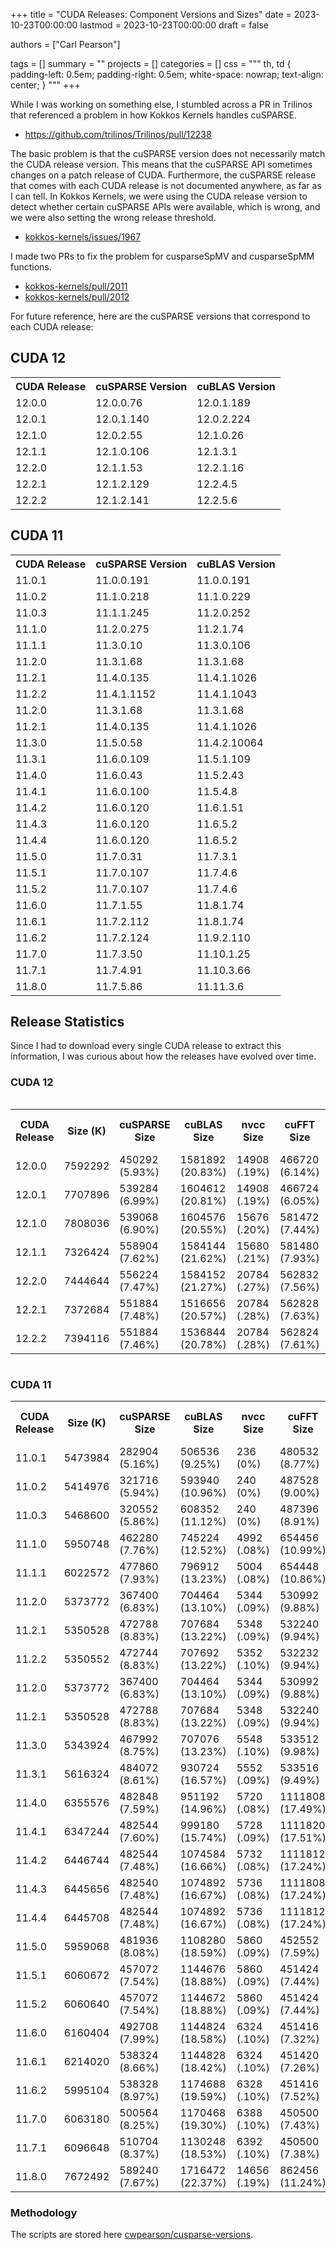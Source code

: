 +++
title = "CUDA Releases: Component Versions and Sizes"
date = 2023-10-23T00:00:00
lastmod = 2023-10-23T00:00:00
draft = false

authors = ["Carl Pearson"]

tags = []
summary = ""
projects = []
categories = []
css = """
th, td {
  padding-left: 0.5em;
  padding-right: 0.5em;
  white-space: nowrap;
  text-align: center;
}
"""
+++

While I was working on something else, I stumbled across a PR in Trilinos that referenced a problem in how Kokkos Kernels handles cuSPARSE.

* https://github.com/trilinos/Trilinos/pull/12238

The basic problem is that the cuSPARSE version does not necessarily match the CUDA release version.
This means that the cuSPARSE API sometimes changes on a patch release of CUDA.
Furthermore, the cuSPARSE release that comes with each CUDA release is not documented anywhere, as far as I can tell.
In Kokkos Kernels, we were using the CUDA release version to detect whether certain cuSPARSE APIs were available, which is wrong, and we were also setting the wrong release threshold.

* [kokkos-kernels/issues/1967](https://github.com/kokkos/kokkos-kernels/issues/1967)

I made two PRs to fix the problem for cusparseSpMV and cusparseSpMM functions.

* [kokkos-kernels/pull/2011](https://github.com/kokkos/kokkos-kernels/pull/2011)
* [kokkos-kernels/pull/2012](https://github.com/kokkos/kokkos-kernels/pull/2012)

For future reference, here are the cuSPARSE versions that correspond to each CUDA release:

## CUDA 12
<table>
<tr><th> CUDA Release </th><th> cuSPARSE Version </th><th> cuBLAS Version </th></tr>
<tr><td> 12.0.0 </td><td> 12.0.0.76 </td><td> 12.0.1.189 </td></tr>
<tr><td> 12.0.1 </td><td> 12.0.1.140 </td><td> 12.0.2.224 </td></tr>
<tr><td> 12.1.0 </td><td> 12.0.2.55 </td><td> 12.1.0.26 </td></tr>
<tr><td> 12.1.1 </td><td> 12.1.0.106 </td><td> 12.1.3.1 </td></tr>
<tr><td> 12.2.0 </td><td> 12.1.1.53 </td><td> 12.2.1.16 </td></tr>
<tr><td> 12.2.1 </td><td> 12.1.2.129 </td><td> 12.2.4.5 </td></tr>
<tr><td> 12.2.2 </td><td> 12.1.2.141 </td><td> 12.2.5.6 </td></tr>
</table>

## CUDA 11

<table>
<tr><th> CUDA Release </th><th> cuSPARSE Version </th><th> cuBLAS Version </th></tr>
<tr><td> 11.0.1 </td><td> 11.0.0.191 </td><td> 11.0.0.191 </td></tr>
<tr><td> 11.0.2 </td><td> 11.1.0.218 </td><td> 11.1.0.229 </td></tr>
<tr><td> 11.0.3 </td><td> 11.1.1.245 </td><td> 11.2.0.252 </td></tr>
<tr><td> 11.1.0 </td><td> 11.2.0.275 </td><td> 11.2.1.74 </td></tr>
<tr><td> 11.1.1 </td><td> 11.3.0.10 </td><td> 11.3.0.106 </td></tr>
<tr><td> 11.2.0 </td><td> 11.3.1.68 </td><td> 11.3.1.68 </td></tr>
<tr><td> 11.2.1 </td><td> 11.4.0.135 </td><td> 11.4.1.1026 </td></tr>
<tr><td> 11.2.2 </td><td> 11.4.1.1152 </td><td> 11.4.1.1043 </td></tr>
<tr><td> 11.2.0 </td><td> 11.3.1.68 </td><td> 11.3.1.68 </td></tr>
<tr><td> 11.2.1 </td><td> 11.4.0.135 </td><td> 11.4.1.1026 </td></tr>
<tr><td> 11.3.0 </td><td> 11.5.0.58 </td><td> 11.4.2.10064 </td></tr>
<tr><td> 11.3.1 </td><td> 11.6.0.109 </td><td> 11.5.1.109 </td></tr>
<tr><td> 11.4.0 </td><td> 11.6.0.43 </td><td> 11.5.2.43 </td></tr>
<tr><td> 11.4.1 </td><td> 11.6.0.100 </td><td> 11.5.4.8 </td></tr>
<tr><td> 11.4.2 </td><td> 11.6.0.120 </td><td> 11.6.1.51 </td></tr>
<tr><td> 11.4.3 </td><td> 11.6.0.120 </td><td> 11.6.5.2 </td></tr>
<tr><td> 11.4.4 </td><td> 11.6.0.120 </td><td> 11.6.5.2 </td></tr>
<tr><td> 11.5.0 </td><td> 11.7.0.31 </td><td> 11.7.3.1 </td></tr>
<tr><td> 11.5.1 </td><td> 11.7.0.107 </td><td> 11.7.4.6 </td></tr>
<tr><td> 11.5.2 </td><td> 11.7.0.107 </td><td> 11.7.4.6 </td></tr>
<tr><td> 11.6.0 </td><td> 11.7.1.55 </td><td> 11.8.1.74 </td></tr>
<tr><td> 11.6.1 </td><td> 11.7.2.112 </td><td> 11.8.1.74 </td></tr>
<tr><td> 11.6.2 </td><td> 11.7.2.124 </td><td> 11.9.2.110 </td></tr>
<tr><td> 11.7.0 </td><td> 11.7.3.50 </td><td> 11.10.1.25 </td></tr>
<tr><td> 11.7.1 </td><td> 11.7.4.91 </td><td> 11.10.3.66 </td></tr>
<tr><td> 11.8.0 </td><td> 11.7.5.86 </td><td> 11.11.3.6 </td></tr>
</table>

## Release Statistics

Since I had to download every single CUDA release to extract this information, I was curious about how the releases have evolved over time.

### CUDA 12

<div style="overflow-x: scroll;">
<table>
<tr><th> CUDA Release </th><th> Size (K) </th><th> cuSPARSE Size</th><th> cuBLAS Size</th><th> nvcc Size</th><th> cuFFT Size</th><th> cuRAND Size</th><th> cuSOLVER Size</th><th> npp Size</th><th> Nsight Compute</th><th> Nsight Systems</th><th> cuPTI Size</th><th> CUDA GDB Size</th><th> cudart Size</th><th> nvrtc Size </th></tr>
<tr><td> 12.0.0 </td><td> 7592292 </td><td> 450292 (5.93&#37) </td><td> 1581892 (20.83&#37) </td><td> 14908 (.19&#37) </td><td> 466720 (6.14&#37) </td><td> 191028 (2.51&#37) </td><td> 819448 (10.79&#37) </td><td> 485744 (6.39&#37) </td><td> 1407224 (18.53&#37) </td><td> 706692 (9.30&#37) </td><td> 107396 (1.41&#37) </td><td> 79376 (1.04&#37) </td><td> 6972 (.09&#37) </td><td> 140208 (1.84&#37) </td></tr>
<tr><td> 12.0.1 </td><td> 7707896 </td><td> 539284 (6.99&#37) </td><td> 1604612 (20.81&#37) </td><td> 14908 (.19&#37) </td><td> 466724 (6.05&#37) </td><td> 191052 (2.47&#37) </td><td> 819588 (10.63&#37) </td><td> 485944 (6.30&#37) </td><td> 1408376 (18.27&#37) </td><td> 706692 (9.16&#37) </td><td> 107428 (1.39&#37) </td><td> 79408 (1.03&#37) </td><td> 6972 (.09&#37) </td><td> 140252 (1.81&#37) </td></tr>
<tr><td> 12.1.0 </td><td> 7808036 </td><td> 539068 (6.90&#37) </td><td> 1604576 (20.55&#37) </td><td> 15676 (.20&#37) </td><td> 581472 (7.44&#37) </td><td> 191048 (2.44&#37) </td><td> 819520 (10.49&#37) </td><td> 485972 (6.22&#37) </td><td> 1430580 (18.32&#37) </td><td> 727972 (9.32&#37) </td><td> 110340 (1.41&#37) </td><td> 79384 (1.01&#37) </td><td> 7064 (.09&#37) </td><td> 141692 (1.81&#37) </td></tr>
<tr><td> 12.1.1 </td><td> 7326424 </td><td> 558904 (7.62&#37) </td><td> 1584144 (21.62&#37) </td><td> 15680 (.21&#37) </td><td> 581480 (7.93&#37) </td><td> 191048 (2.60&#37) </td><td> 336516 (4.59&#37) </td><td> 485976 (6.63&#37) </td><td> 1431064 (19.53&#37) </td><td> 727972 (9.93&#37) </td><td> 110348 (1.50&#37) </td><td> 79404 (1.08&#37) </td><td> 7064 (.09&#37) </td><td> 141700 (1.93&#37) </td></tr>
<tr><td> 12.2.0 </td><td> 7444644 </td><td> 556224 (7.47&#37) </td><td> 1584152 (21.27&#37) </td><td> 20784 (.27&#37) </td><td> 562832 (7.56&#37) </td><td> 191380 (2.57&#37) </td><td> 341376 (4.58&#37) </td><td> 482748 (6.48&#37) </td><td> 1502956 (20.18&#37) </td><td> 766116 (10.29&#37) </td><td> 110728 (1.48&#37) </td><td> 79376 (1.06&#37) </td><td> 7284 (.09&#37) </td><td> 135000 (1.81&#37) </td></tr>
<tr><td> 12.2.1 </td><td> 7372684 </td><td> 551884 (7.48&#37) </td><td> 1516656 (20.57&#37) </td><td> 20784 (.28&#37) </td><td> 562828 (7.63&#37) </td><td> 191380 (2.59&#37) </td><td> 342940 (4.65&#37) </td><td> 489096 (6.63&#37) </td><td> 1503044 (20.38&#37) </td><td> 766120 (10.39&#37) </td><td> 110968 (1.50&#37) </td><td> 79376 (1.07&#37) </td><td> 7456 (.10&#37) </td><td> 134136 (1.81&#37) </td></tr>
<tr><td> 12.2.2 </td><td> 7394116 </td><td> 551884 (7.46&#37) </td><td> 1536844 (20.78&#37) </td><td> 20784 (.28&#37) </td><td> 562824 (7.61&#37) </td><td> 191372 (2.58&#37) </td><td> 342780 (4.63&#37) </td><td> 489108 (6.61&#37) </td><td> 1503092 (20.32&#37) </td><td> 766144 (10.36&#37) </td><td> 111000 (1.50&#37) </td><td> 79356 (1.07&#37) </td><td> 7456 (.10&#37) </td><td> 134216 (1.81&#37) </td></tr>
</table>
</div>

### CUDA 11

<table>
<tr><th> CUDA Release </th><th> Size (K) </th><th> cuSPARSE Size</th><th> cuBLAS Size</th><th> nvcc Size</th><th> cuFFT Size</th><th> cuRAND Size</th><th> cuSOLVER Size</th><th> npp Size</th><th> Nsight Compute</th><th> Nsight Systems</th><th> cuPTI Size</th><th> CUDA GDB Size</th><th> cudart Size</th><th> nvrtc Size </th></tr>
<tr><td> 11.0.1 </td><td> 5473984 </td><td> 282904 (5.16&#37) </td><td> 506536 (9.25&#37) </td><td> 236 (0&#37) </td><td> 480532 (8.77&#37) </td><td> 140688 (2.57&#37) </td><td> 913816 (16.69&#37) </td><td> 296768 (5.42&#37) </td><td> 688368 (12.57&#37) </td><td> 876460 (16.01&#37) </td><td> 61680 (1.12&#37) </td><td> 52144 (.95&#37) </td><td> 19716 (.36&#37) </td><td> 27140 (.49&#37) </td></tr>
<tr><td> 11.0.2 </td><td> 5414976 </td><td> 321716 (5.94&#37) </td><td> 593940 (10.96&#37) </td><td> 240 (0&#37) </td><td> 487528 (9.00&#37) </td><td> 140688 (2.59&#37) </td><td> 982344 (18.14&#37) </td><td> 299232 (5.52&#37) </td><td> 689688 (12.73&#37) </td><td> 606528 (11.20&#37) </td><td> 62468 (1.15&#37) </td><td> 52380 (.96&#37) </td><td> 19744 (.36&#37) </td><td> 27148 (.50&#37) </td></tr>
<tr><td> 11.0.3 </td><td> 5468600 </td><td> 320552 (5.86&#37) </td><td> 608352 (11.12&#37) </td><td> 240 (0&#37) </td><td> 487396 (8.91&#37) </td><td> 140696 (2.57&#37) </td><td> 1021264 (18.67&#37) </td><td> 299124 (5.46&#37) </td><td> 689836 (12.61&#37) </td><td> 606520 (11.09&#37) </td><td> 62520 (1.14&#37) </td><td> 52368 (.95&#37) </td><td> 19744 (.36&#37) </td><td> 27148 (.49&#37) </td></tr>
<tr><td> 11.1.0 </td><td> 5950748 </td><td> 462280 (7.76&#37) </td><td> 745224 (12.52&#37) </td><td> 4992 (.08&#37) </td><td> 654456 (10.99&#37) </td><td> 148380 (2.49&#37) </td><td> 1273416 (21.39&#37) </td><td> 400244 (6.72&#37) </td><td> 645872 (10.85&#37) </td><td> 610260 (10.25&#37) </td><td> 65584 (1.10&#37) </td><td> 49072 (.82&#37) </td><td> 20276 (.34&#37) </td><td> 37388 (.62&#37) </td></tr>
<tr><td> 11.1.1 </td><td> 6022572 </td><td> 477860 (7.93&#37) </td><td> 796912 (13.23&#37) </td><td> 5004 (.08&#37) </td><td> 654448 (10.86&#37) </td><td> 148372 (2.46&#37) </td><td> 1276128 (21.18&#37) </td><td> 400200 (6.64&#37) </td><td> 646288 (10.73&#37) </td><td> 610244 (10.13&#37) </td><td> 65712 (1.09&#37) </td><td> 49108 (.81&#37) </td><td> 20276 (.33&#37) </td><td> 37400 (.62&#37) </td></tr>
<tr><td> 11.2.0 </td><td> 5373772 </td><td> 367400 (6.83&#37) </td><td> 704464 (13.10&#37) </td><td> 5344 (.09&#37) </td><td> 530992 (9.88&#37) </td><td> 148632 (2.76&#37) </td><td> 956780 (17.80&#37) </td><td> 339212 (6.31&#37) </td><td> 657048 (12.22&#37) </td><td> 603380 (11.22&#37) </td><td> 71228 (1.32&#37) </td><td> 49104 (.91&#37) </td><td> 20092 (.37&#37) </td><td> 86976 (1.61&#37) </td></tr>
<tr><td> 11.2.1 </td><td> 5350528 </td><td> 472788 (8.83&#37) </td><td> 707684 (13.22&#37) </td><td> 5348 (.09&#37) </td><td> 532240 (9.94&#37) </td><td> 164396 (3.07&#37) </td><td> 789948 (14.76&#37) </td><td> 351252 (6.56&#37) </td><td> 656588 (12.27&#37) </td><td> 603380 (11.27&#37) </td><td> 71380 (1.33&#37) </td><td> 49092 (.91&#37) </td><td> 20096 (.37&#37) </td><td> 86988 (1.62&#37) </td></tr>
<tr><td> 11.2.2 </td><td> 5350552 </td><td> 472744 (8.83&#37) </td><td> 707692 (13.22&#37) </td><td> 5352 (.10&#37) </td><td> 532232 (9.94&#37) </td><td> 164396 (3.07&#37) </td><td> 789924 (14.76&#37) </td><td> 351252 (6.56&#37) </td><td> 656604 (12.27&#37) </td><td> 603380 (11.27&#37) </td><td> 71412 (1.33&#37) </td><td> 49104 (.91&#37) </td><td> 20092 (.37&#37) </td><td> 86996 (1.62&#37) </td></tr>
<tr><td> 11.2.0 </td><td> 5373772 </td><td> 367400 (6.83&#37) </td><td> 704464 (13.10&#37) </td><td> 5344 (.09&#37) </td><td> 530992 (9.88&#37) </td><td> 148632 (2.76&#37) </td><td> 956780 (17.80&#37) </td><td> 339212 (6.31&#37) </td><td> 657048 (12.22&#37) </td><td> 603380 (11.22&#37) </td><td> 71228 (1.32&#37) </td><td> 49104 (.91&#37) </td><td> 20092 (.37&#37) </td><td> 86976 (1.61&#37) </td></tr>
<tr><td> 11.2.1 </td><td> 5350528 </td><td> 472788 (8.83&#37) </td><td> 707684 (13.22&#37) </td><td> 5348 (.09&#37) </td><td> 532240 (9.94&#37) </td><td> 164396 (3.07&#37) </td><td> 789948 (14.76&#37) </td><td> 351252 (6.56&#37) </td><td> 656588 (12.27&#37) </td><td> 603380 (11.27&#37) </td><td> 71380 (1.33&#37) </td><td> 49092 (.91&#37) </td><td> 20096 (.37&#37) </td><td> 86988 (1.62&#37) </td></tr>
<tr><td> 11.3.0 </td><td> 5343924 </td><td> 467992 (8.75&#37) </td><td> 707076 (13.23&#37) </td><td> 5548 (.10&#37) </td><td> 533512 (9.98&#37) </td><td> 164600 (3.08&#37) </td><td> 614128 (11.49&#37) </td><td> 361148 (6.75&#37) </td><td> 666900 (12.47&#37) </td><td> 663088 (12.40&#37) </td><td> 74220 (1.38&#37) </td><td> 49040 (.91&#37) </td><td> 6116 (.11&#37) </td><td> 88832 (1.66&#37) </td></tr>
<tr><td> 11.3.1 </td><td> 5616324 </td><td> 484072 (8.61&#37) </td><td> 930724 (16.57&#37) </td><td> 5552 (.09&#37) </td><td> 533516 (9.49&#37) </td><td> 164608 (2.93&#37) </td><td> 641976 (11.43&#37) </td><td> 361152 (6.43&#37) </td><td> 667192 (11.87&#37) </td><td> 663084 (11.80&#37) </td><td> 78440 (1.39&#37) </td><td> 49048 (.87&#37) </td><td> 6116 (.10&#37) </td><td> 88852 (1.58&#37) </td></tr>
<tr><td> 11.4.0 </td><td> 6355576 </td><td> 482848 (7.59&#37) </td><td> 951192 (14.96&#37) </td><td> 5720 (.08&#37) </td><td> 1111808 (17.49&#37) </td><td> 164744 (2.59&#37) </td><td> 663456 (10.43&#37) </td><td> 371800 (5.84&#37) </td><td> 700748 (11.02&#37) </td><td> 692204 (10.89&#37) </td><td> 83444 (1.31&#37) </td><td> 76672 (1.20&#37) </td><td> 6268 (.09&#37) </td><td> 89788 (1.41&#37) </td></tr>
<tr><td> 11.4.1 </td><td> 6347244 </td><td> 482544 (7.60&#37) </td><td> 999180 (15.74&#37) </td><td> 5728 (.09&#37) </td><td> 1111820 (17.51&#37) </td><td> 164748 (2.59&#37) </td><td> 669904 (10.55&#37) </td><td> 383696 (6.04&#37) </td><td> 700788 (11.04&#37) </td><td> 692200 (10.90&#37) </td><td> 83444 (1.31&#37) </td><td> 76716 (1.20&#37) </td><td> 6272 (.09&#37) </td><td> 50436 (.79&#37) </td></tr>
<tr><td> 11.4.2 </td><td> 6446744 </td><td> 482544 (7.48&#37) </td><td> 1074584 (16.66&#37) </td><td> 5732 (.08&#37) </td><td> 1111812 (17.24&#37) </td><td> 164744 (2.55&#37) </td><td> 669904 (10.39&#37) </td><td> 375700 (5.82&#37) </td><td> 701776 (10.88&#37) </td><td> 723104 (11.21&#37) </td><td> 83444 (1.29&#37) </td><td> 76680 (1.18&#37) </td><td> 6272 (.09&#37) </td><td> 50436 (.78&#37) </td></tr>
<tr><td> 11.4.3 </td><td> 6445656 </td><td> 482540 (7.48&#37) </td><td> 1074892 (16.67&#37) </td><td> 5736 (.08&#37) </td><td> 1111808 (17.24&#37) </td><td> 164744 (2.55&#37) </td><td> 669904 (10.39&#37) </td><td> 375700 (5.82&#37) </td><td> 701776 (10.88&#37) </td><td> 723100 (11.21&#37) </td><td> 83444 (1.29&#37) </td><td> 76676 (1.18&#37) </td><td> 6280 (.09&#37) </td><td> 50444 (.78&#37) </td></tr>
<tr><td> 11.4.4 </td><td> 6445708 </td><td> 482544 (7.48&#37) </td><td> 1074892 (16.67&#37) </td><td> 5736 (.08&#37) </td><td> 1111812 (17.24&#37) </td><td> 164748 (2.55&#37) </td><td> 669896 (10.39&#37) </td><td> 375700 (5.82&#37) </td><td> 701784 (10.88&#37) </td><td> 723108 (11.21&#37) </td><td> 83444 (1.29&#37) </td><td> 76676 (1.18&#37) </td><td> 6280 (.09&#37) </td><td> 50440 (.78&#37) </td></tr>
<tr><td> 11.5.0 </td><td> 5959068 </td><td> 481936 (8.08&#37) </td><td> 1108280 (18.59&#37) </td><td> 5860 (.09&#37) </td><td> 452552 (7.59&#37) </td><td> 144268 (2.42&#37) </td><td> 590112 (9.90&#37) </td><td> 394936 (6.62&#37) </td><td> 818388 (13.73&#37) </td><td> 740408 (12.42&#37) </td><td> 83248 (1.39&#37) </td><td> 76700 (1.28&#37) </td><td> 6420 (.10&#37) </td><td> 126300 (2.11&#37) </td></tr>
<tr><td> 11.5.1 </td><td> 6060672 </td><td> 457072 (7.54&#37) </td><td> 1144676 (18.88&#37) </td><td> 5860 (.09&#37) </td><td> 451424 (7.44&#37) </td><td> 173720 (2.86&#37) </td><td> 638772 (10.53&#37) </td><td> 394932 (6.51&#37) </td><td> 826820 (13.64&#37) </td><td> 740404 (12.21&#37) </td><td> 87660 (1.44&#37) </td><td> 76716 (1.26&#37) </td><td> 6420 (.10&#37) </td><td> 126348 (2.08&#37) </td></tr>
<tr><td> 11.5.2 </td><td> 6060640 </td><td> 457072 (7.54&#37) </td><td> 1144672 (18.88&#37) </td><td> 5860 (.09&#37) </td><td> 451424 (7.44&#37) </td><td> 173716 (2.86&#37) </td><td> 638768 (10.53&#37) </td><td> 394928 (6.51&#37) </td><td> 826816 (13.64&#37) </td><td> 740404 (12.21&#37) </td><td> 87660 (1.44&#37) </td><td> 76716 (1.26&#37) </td><td> 6420 (.10&#37) </td><td> 126348 (2.08&#37) </td></tr>
<tr><td> 11.6.0 </td><td> 6160404 </td><td> 492708 (7.99&#37) </td><td> 1144824 (18.58&#37) </td><td> 6324 (.10&#37) </td><td> 451416 (7.32&#37) </td><td> 173664 (2.81&#37) </td><td> 695876 (11.29&#37) </td><td> 398216 (6.46&#37) </td><td> 835516 (13.56&#37) </td><td> 593560 (9.63&#37) </td><td> 88844 (1.44&#37) </td><td> 76852 (1.24&#37) </td><td> 6488 (.10&#37) </td><td> 390672 (6.34&#37) </td></tr>
<tr><td> 11.6.1 </td><td> 6214020 </td><td> 538324 (8.66&#37) </td><td> 1144828 (18.42&#37) </td><td> 6324 (.10&#37) </td><td> 451420 (7.26&#37) </td><td> 173664 (2.79&#37) </td><td> 694916 (11.18&#37) </td><td> 406204 (6.53&#37) </td><td> 835964 (13.45&#37) </td><td> 593568 (9.55&#37) </td><td> 88860 (1.42&#37) </td><td> 76952 (1.23&#37) </td><td> 6488 (.10&#37) </td><td> 390676 (6.28&#37) </td></tr>
<tr><td> 11.6.2 </td><td> 5995104 </td><td> 538328 (8.97&#37) </td><td> 1174688 (19.59&#37) </td><td> 6328 (.10&#37) </td><td> 451416 (7.52&#37) </td><td> 173664 (2.89&#37) </td><td> 708628 (11.82&#37) </td><td> 406216 (6.77&#37) </td><td> 835976 (13.94&#37) </td><td> 593544 (9.90&#37) </td><td> 88860 (1.48&#37) </td><td> 76960 (1.28&#37) </td><td> 6488 (.10&#37) </td><td> 127100 (2.12&#37) </td></tr>
<tr><td> 11.7.0 </td><td> 6063180 </td><td> 500564 (8.25&#37) </td><td> 1170468 (19.30&#37) </td><td> 6388 (.10&#37) </td><td> 450500 (7.43&#37) </td><td> 173740 (2.86&#37) </td><td> 738160 (12.17&#37) </td><td> 405324 (6.68&#37) </td><td> 864656 (14.26&#37) </td><td> 611760 (10.08&#37) </td><td> 91980 (1.51&#37) </td><td> 77016 (1.27&#37) </td><td> 6544 (.10&#37) </td><td> 128084 (2.11&#37) </td></tr>
<tr><td> 11.7.1 </td><td> 6096648 </td><td> 510704 (8.37&#37) </td><td> 1130248 (18.53&#37) </td><td> 6392 (.10&#37) </td><td> 450500 (7.38&#37) </td><td> 173740 (2.84&#37) </td><td> 642528 (10.53&#37) </td><td> 438192 (7.18&#37) </td><td> 859920 (14.10&#37) </td><td> 611776 (10.03&#37) </td><td> 92008 (1.50&#37) </td><td> 77032 (1.26&#37) </td><td> 6544 (.10&#37) </td><td> 128088 (2.10&#37) </td></tr>
<tr><td> 11.8.0 </td><td> 7672492 </td><td> 589240 (7.67&#37) </td><td> 1716472 (22.37&#37) </td><td> 14656 (.19&#37) </td><td> 862456 (11.24&#37) </td><td> 200124 (2.60&#37) </td><td> 821540 (10.70&#37) </td><td> 503032 (6.55&#37) </td><td> 939560 (12.24&#37) </td><td> 700068 (9.12&#37) </td><td> 103548 (1.34&#37) </td><td> 77088 (1.00&#37) </td><td> 6880 (.08&#37) </td><td> 138016 (1.79&#37) </td></tr>
</table>

### Methodology

The scripts are stored here [cwpearson/cusparse-versions](https://github.com/cwpearson/cusparse-versions).

